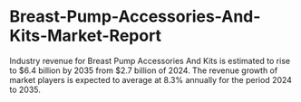 # Breast-Pump-Accessories-And-Kits-Market-Report
Industry revenue for Breast Pump Accessories And Kits is estimated to rise to $6.4 billion by 2035 from $2.7 billion of 2024. The revenue growth of market players is expected to average at 8.3% annually for the period 2024 to 2035.
